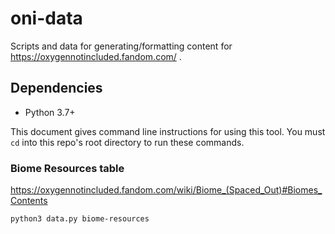 # oni-data

Scripts and data for generating/formatting content for https://oxygennotincluded.fandom.com/ .

## Dependencies

* Python 3.7+

This document gives command line instructions for using this tool. You must `cd` into this repo's root directory to run these commands.

### Biome Resources table

https://oxygennotincluded.fandom.com/wiki/Biome_(Spaced_Out)#Biomes_Contents

```
python3 data.py biome-resources
```
